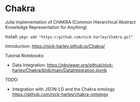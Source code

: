 # Chakra
Julia implementation of CHAKRA (Common Hierarchical Abstract Knowledge Representation for Anything)

Install:
`pkg> add "https://github.com/nick-harley/Chakra.git"`

Introduction: <https://nick-harley.github.io/Chakra/>

Tutorial Notebooks:

- Data Integration: <https://nbviewer.org/github/nick-harley/Chakra/blob/main/DataIntegration.ipynb>

TODO:

- Integration with JSON-LD and the Chakra ontology <https://github.com/nick-harley/chakra-ontology>
